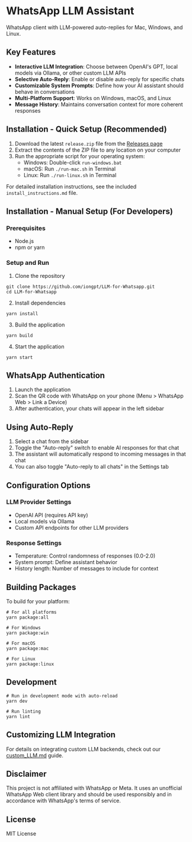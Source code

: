 # WhatsApp LLM Assistant

WhatsApp client with LLM-powered auto-replies for Mac, Windows, and Linux.

## Key Features

- **Interactive LLM Integration**: Choose between OpenAI's GPT, local models via Ollama, or other custom LLM APIs
- **Selective Auto-Reply**: Enable or disable auto-reply for specific chats
- **Customizable System Prompts**: Define how your AI assistant should behave in conversations
- **Multi-Platform Support**: Works on Windows, macOS, and Linux
- **Message History**: Maintains conversation context for more coherent responses

## Installation - Quick Setup (Recommended)

1. Download the latest `release.zip` file from the [Releases page](https://github.com/iongpt/LLM-for-Whatsapp/releases)
2. Extract the contents of the ZIP file to any location on your computer
3. Run the appropriate script for your operating system:
   - Windows: Double-click `run-windows.bat`
   - macOS: Run `./run-mac.sh` in Terminal
   - Linux: Run `./run-linux.sh` in Terminal

For detailed installation instructions, see the included `install_instructions.md` file.

## Installation - Manual Setup (For Developers)

### Prerequisites
- Node.js
- npm or yarn

### Setup and Run

1. Clone the repository
```
git clone https://github.com/iongpt/LLM-for-Whatsapp.git
cd LLM-for-Whatsapp
```

2. Install dependencies
```
yarn install
```

3. Build the application
```
yarn build
```

4. Start the application
```
yarn start
```

## WhatsApp Authentication

1. Launch the application
2. Scan the QR code with WhatsApp on your phone (Menu > WhatsApp Web > Link a Device)
3. After authentication, your chats will appear in the left sidebar

## Using Auto-Reply

1. Select a chat from the sidebar
2. Toggle the "Auto-reply" switch to enable AI responses for that chat
3. The assistant will automatically respond to incoming messages in that chat
4. You can also toggle "Auto-reply to all chats" in the Settings tab

## Configuration Options

### LLM Provider Settings
- OpenAI API (requires API key)
- Local models via Ollama
- Custom API endpoints for other LLM providers

### Response Settings
- Temperature: Control randomness of responses (0.0-2.0)
- System prompt: Define assistant behavior
- History length: Number of messages to include for context

## Building Packages

To build for your platform:

```
# For all platforms
yarn package:all

# For Windows
yarn package:win

# For macOS
yarn package:mac

# For Linux
yarn package:linux
```

## Development

```
# Run in development mode with auto-reload
yarn dev

# Run linting
yarn lint
```

## Customizing LLM Integration

For details on integrating custom LLM backends, check out our [custom_LLM.md](custom_LLM.md) guide.

## Disclaimer

This project is not affiliated with WhatsApp or Meta. It uses an unofficial WhatsApp Web client library and should be used responsibly and in accordance with WhatsApp's terms of service.

## License

MIT License